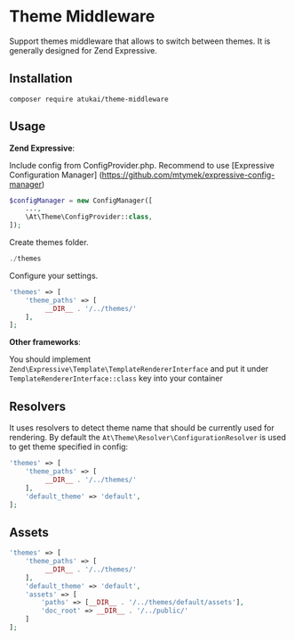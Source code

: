 # Theme Middleware
Support themes middleware that allows to switch between themes. It is generally designed 
for Zend Expressive.

## Installation

`composer require atukai/theme-middleware`

## Usage

**Zend Expressive**:

Include config from ConfigProvider.php. Recommend to use [Expressive Configuration Manager]
(https://github.com/mtymek/expressive-config-manager)

```php
$configManager = new ConfigManager([
    ...,
    \At\Theme\ConfigProvider::class,
]);
``` 
 
Create themes folder.

```php
./themes
``` 
 
Configure your settings. 

```php
'themes' => [
    'theme_paths' => [
         __DIR__ . '/../themes/'        
    ],
];
```

**Other frameworks**:

You should implement `Zend\Expressive\Template\TemplateRendererInterface` and 
put it under `TemplateRendererInterface::class` key into your container

## Resolvers
It uses resolvers to detect theme name that should be currently used for rendering.
By default the `At\Theme\Resolver\ConfigurationResolver` is used to get theme specified in config:
 
```php
'themes' => [
    'theme_paths' => [
         __DIR__ . '/../themes/'        
    ],
    'default_theme' => 'default',
];
``` 

## Assets
 
```php
'themes' => [
    'theme_paths' => [
         __DIR__ . '/../themes/'        
    ],
    'default_theme' => 'default',
    'assets' => [
        'paths' => [__DIR__ . '/../themes/default/assets'],
        'doc_root' => __DIR__ . '/../public/'
    ]
];
```